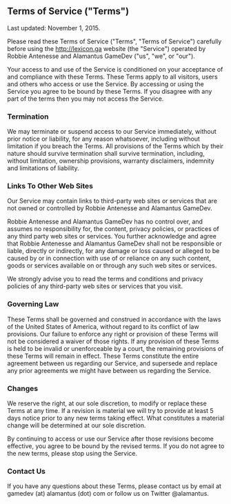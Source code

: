 ## Terms of Service ("Terms")

Last updated: November 1, 2015.

Please read these Terms of Service ("Terms", "Terms of Service") carefully before using the http://lexicon.ga website (the "Service") operated by Robbie Antenesse and Alamantus GameDev ("us", "we", or "our").

Your access to and use of the Service is conditioned on your acceptance of and compliance with these Terms. These Terms apply to all visitors, users and others who access or use the Service. By accessing or using the Service you agree to be bound by these Terms. If you disagree with any part of the terms then you may not access the Service.

### Termination
We may terminate or suspend access to our Service immediately, without prior notice or liability, for any reason whatsoever, including without limitation if you breach the Terms. All provisions of the Terms which by their nature should survive termination shall survive termination, including, without limitation, ownership provisions, warranty disclaimers, indemnity and limitations of liability.

### Links To Other Web Sites
Our Service may contain links to third-party web sites or services that are not owned or controlled by Robbie Antenesse and Alamantus GameDev.

Robbie Antenesse and Alamantus GameDev has no control over, and assumes no responsibility for, the content, privacy policies, or practices of any third party web sites or services. You further acknowledge and agree that Robbie Antenesse and Alamantus GameDev shall not be responsible or liable, directly or indirectly, for any damage or loss caused or alleged to be caused by or in connection with use of or reliance on any such content, goods or services available on or through any such web sites or services.

We strongly advise you to read the terms and conditions and privacy policies of any third-party web sites or services that you visit.

### Governing Law
These Terms shall be governed and construed in accordance with the laws of the United States of America, without regard to its conflict of law provisions. Our failure to enforce any right or provision of these Terms will not be considered a waiver of those rights. If any provision of these Terms is held to be invalid or unenforceable by a court, the remaining provisions of these Terms will remain in effect. These Terms constitute the entire agreement between us regarding our Service, and supersede and replace any prior agreements we might have between us regarding the Service.

### Changes
We reserve the right, at our sole discretion, to modify or replace these Terms at any time. If a revision is material we will try to provide at least 5 days notice prior to any new terms taking effect. What constitutes a material change will be determined at our sole discretion.

By continuing to access or use our Service after those revisions become effective, you agree to be bound by the revised terms. If you do not agree to the new terms, please stop using the Service.

### Contact Us
If you have any questions about these Terms, please contact us by email at gamedev (at) alamantus (dot) com or follow us on Twitter @alamantus.